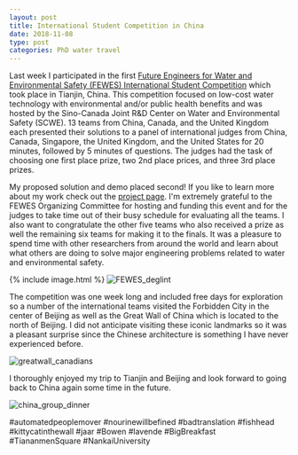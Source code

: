 ```yaml
---
layout: post
title: International Student Competition in China
date: 2018-11-08
type: post
categories: PhD water travel
---
```

Last week I participated in the first [Future Engineers for Water and Environmental Safety (FEWES) International Student Competition](http://www.scwe.org.cn/col.jsp?id=116) which took place in Tianjin, China.
This competition focused on low-cost water technology with environmental and/or public health benefits and was hosted by the Sino-Canada Joint R&D Center on Water and Environmental Safety (SCWE).
13 teams from China, Canada, and the United Kingdom each presented their solutions to a panel of international judges from China, Canada, Singapore, the United Kingdom, and the United States for 20 minutes, followed by 5 minutes of questions.
The judges had the task of choosing one first place prize, two 2nd place prices, and three 3rd place prizes.

My proposed solution and demo placed second! If you like to learn more about my work check out the [project page](http://www.jasondeglint.com/projects/).
I'm extremely grateful to the FEWES Organizing Committee for hosting and funding this event and for the judges to take time out of their busy schedule for evaluating all the teams.
I also want to congratulate the other five teams who also received a prize as well the remaining six teams for making it to the finals.
It was a pleasure to spend time with other researchers from around the world and learn about what others are doing to solve major engineering problems related to water and environmental safety.  

{% include image.html %}
<img class="aligncenter size-full" alt="FEWES_deglint" src="{{ site.baseurl }}/assets/2018/deglint_fewes.jpg"/>

The competition was one week long and included free days for exploration so a number of the international teams visited the Forbidden City in the center of Beijing as well as the Great Wall of China which is located to the north of Beijing.
I did not anticipate visiting these iconic landmarks so it was a pleasant surprise since the Chinese architecture is something I have never experienced before.

<img class="aligncenter size-full" alt="greatwall_canadians" src="{{ site.baseurl }}/assets/2018/greatwall_canadians.jpg"/>

I thoroughly enjoyed my trip to Tianjin and Beijing and look forward to going back to China again some time in the future.

<img class="aligncenter size-full" alt="china_group_dinner" src="{{ site.baseurl }}/assets/2018/china_group_dinner.jpg"/>

#automatedpeoplemover #nourinewillbefined #badtranslation #fishhead #kittycatinthewall #jaar #Bowen #lavende #BigBreakfast #TiananmenSquare #NankaiUniversity

